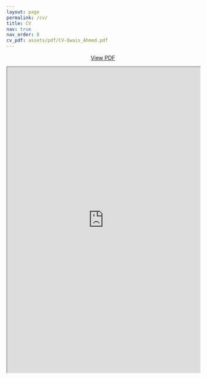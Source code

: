 ```yaml
---
layout: page
permalink: /cv/
title: CV
nav: true
nav_order: 8
cv_pdf: assets/pdf/CV-Owais_Ahmed.pdf
---
```

<div>

<center>
<p><a href="https://flowcv.com/resume/304jcfpqki" target="_blank" rel="noopener noreferrer"> View PDF </a> </p>
</center>

<center>
<iframe src="https://flowcv.com/resume/304jcfpqki" width="100%" height="800" allow="autoplay"></iframe>
</center>
</div>

